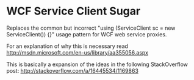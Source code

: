 # WCF Service Client Sugar 

Replaces the common but incorrect "using (ServiceClient sc = new ServiceClient()) {}" usage pattern for WCF web service proxies.

For an explanation of why this is necessary read http://msdn.microsoft.com/en-us/library/aa355056.aspx

This is basically a expansion of the ideas in the following StackOverflow post: http://stackoverflow.com/a/16445534/1169863
